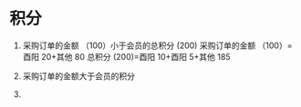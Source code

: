 # 积分

1. 采购订单的金额 （100）小于会员的总积分 (200)
采购订单的金额 （100）=酉阳 20+其他 80
总积分 (200)=酉阳 10+酉阳 5+其他 185

2. 采购订单的金额大于会员的积分

3. 
